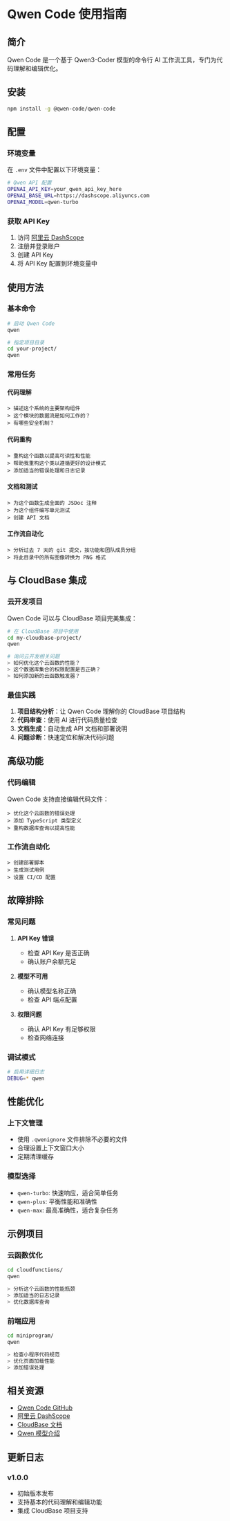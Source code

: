 # Qwen Code 使用指南

## 简介

Qwen Code 是一个基于 Qwen3-Coder 模型的命令行 AI 工作流工具，专门为代码理解和编辑优化。

## 安装

```bash
npm install -g @qwen-code/qwen-code
```

## 配置

### 环境变量

在 `.env` 文件中配置以下环境变量：

```bash
# Qwen API 配置
OPENAI_API_KEY=your_qwen_api_key_here
OPENAI_BASE_URL=https://dashscope.aliyuncs.com
OPENAI_MODEL=qwen-turbo
```

### 获取 API Key

1. 访问 [阿里云 DashScope](https://dashscope.aliyun.com/)
2. 注册并登录账户
3. 创建 API Key
4. 将 API Key 配置到环境变量中

## 使用方法

### 基本命令

```bash
# 启动 Qwen Code
qwen

# 指定项目目录
cd your-project/
qwen
```

### 常用任务

#### 代码理解

```
> 描述这个系统的主要架构组件
> 这个模块的数据流是如何工作的？
> 有哪些安全机制？
```

#### 代码重构

```
> 重构这个函数以提高可读性和性能
> 帮助我重构这个类以遵循更好的设计模式
> 添加适当的错误处理和日志记录
```

#### 文档和测试

```
> 为这个函数生成全面的 JSDoc 注释
> 为这个组件编写单元测试
> 创建 API 文档
```

#### 工作流自动化

```
> 分析过去 7 天的 git 提交，按功能和团队成员分组
> 将此目录中的所有图像转换为 PNG 格式
```

## 与 CloudBase 集成

### 云开发项目

Qwen Code 可以与 CloudBase 项目完美集成：

```bash
# 在 CloudBase 项目中使用
cd my-cloudbase-project/
qwen

# 询问云开发相关问题
> 如何优化这个云函数的性能？
> 这个数据库集合的权限配置是否正确？
> 如何添加新的云函数触发器？
```

### 最佳实践

1. **项目结构分析**：让 Qwen Code 理解你的 CloudBase 项目结构
2. **代码审查**：使用 AI 进行代码质量检查
3. **文档生成**：自动生成 API 文档和部署说明
4. **问题诊断**：快速定位和解决代码问题

## 高级功能

### 代码编辑

Qwen Code 支持直接编辑代码文件：

```
> 优化这个云函数的错误处理
> 添加 TypeScript 类型定义
> 重构数据库查询以提高性能
```

### 工作流自动化

```
> 创建部署脚本
> 生成测试用例
> 设置 CI/CD 配置
```

## 故障排除

### 常见问题

1. **API Key 错误**
   - 检查 API Key 是否正确
   - 确认账户余额充足

2. **模型不可用**
   - 确认模型名称正确
   - 检查 API 端点配置

3. **权限问题**
   - 确认 API Key 有足够权限
   - 检查网络连接

### 调试模式

```bash
# 启用详细日志
DEBUG=* qwen
```

## 性能优化

### 上下文管理

- 使用 `.qwenignore` 文件排除不必要的文件
- 合理设置上下文窗口大小
- 定期清理缓存

### 模型选择

- `qwen-turbo`: 快速响应，适合简单任务
- `qwen-plus`: 平衡性能和准确性
- `qwen-max`: 最高准确性，适合复杂任务

## 示例项目

### 云函数优化

```bash
cd cloudfunctions/
qwen

> 分析这个云函数的性能瓶颈
> 添加适当的日志记录
> 优化数据库查询
```

### 前端应用

```bash
cd miniprogram/
qwen

> 检查小程序代码规范
> 优化页面加载性能
> 添加错误处理
```

## 相关资源

- [Qwen Code GitHub](https://github.com/QwenLM/qwen-code)
- [阿里云 DashScope](https://dashscope.aliyun.com/)
- [CloudBase 文档](https://cloud.tencent.com/document/product/876)
- [Qwen 模型介绍](https://qwen.readthedocs.io/)

## 更新日志

### v1.0.0
- 初始版本发布
- 支持基本的代码理解和编辑功能
- 集成 CloudBase 项目支持 